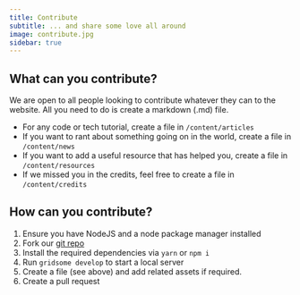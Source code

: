 ```yaml
---
title: Contribute
subtitle: ... and share some love all around
image: contribute.jpg
sidebar: true
---
```


## What can you contribute?

We are open to all people looking to contribute whatever they can to the website. All you need to do is create a markdown (.md) file.

* For any code or tech tutorial, create a file in `/content/articles`
* If you want to rant about something going on in the world, create a file in `/content/news`
* If you want to add a useful resource that has helped you, create a file in `/content/resources`
* If we missed you in the credits, feel free to create a file in `/content/credits`

## How can you contribute?
1. Ensure you have NodeJS and a node package manager installed
2. Fork our [git repo](https://github.com/phil-a/codeloads)
3. Install the required dependencies via `yarn` or `npm i`
4. Run `gridsome develop` to start a local server
5. Create a file (see above) and add related assets if required.
6. Create a pull request